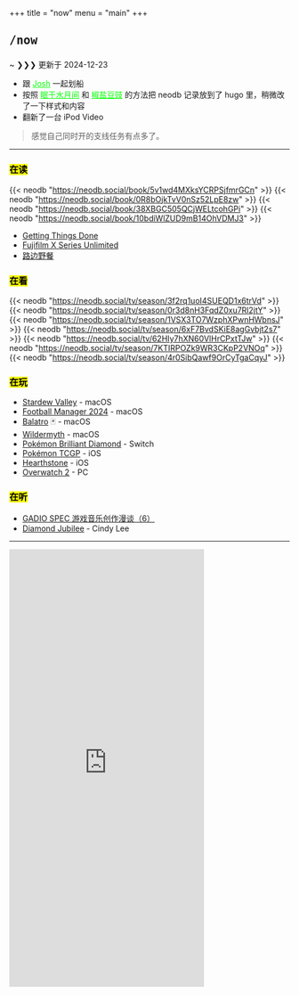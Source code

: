 +++
title = "now"
menu = "main"
+++

## <pre>/now</pre>

<div class="terminal-frame">
~ ❯❯❯ 更新于 2024-12-23

- 跟 <a href="https://www.instagram.com/joshcrosbyfitness/?hl=en" target="_blank" style="color: #00ff00;">Josh</a> 一起划船
- 按照 <a href="https://www.sleepymoon.cyou/2023/hugo-shortcodes/" target="_blank" style="color: #00ff00;">眠于水月间</a> 和 <a href="https://blog.douchi.space/static-blog-one-year-in-hugo-decoration-3/#neodb-%e5%8d%a1%e7%89%87%e6%89%8b%e5%8a%a8%e4%bf%ae%e6%94%b9%e4%b8%aa%e4%ba%ba%e8%af%84%e5%88%86" target="_blank" style="color: #00ff00;">椒盐豆豉</a> 的方法把 neodb 记录放到了 hugo 里，稍微改了一下样式和内容
- 翻新了一台 iPod Video

</div>

> 感觉自己同时开的支线任务有点多了。

***

### <mark>在读</mark>

<!-- \{\{< neodb "neo_db_url" my_rating_from_0_to_10 my_comment_as_a_string">\}\} remove "\"-->

{{< neodb "<https://neodb.social/book/5v1wd4MXksYCRPSjfmrGCn>" >}}
{{< neodb "<https://neodb.social/book/0R8bOjkTvV0nSz52LpE8zw>" >}}
{{< neodb "<https://neodb.social/book/38XBGC505QCjWELtcohGPi>" >}}
{{< neodb "<https://neodb.social/book/10bdiWlZUD9mB14OhVDMJ3>" >}}

- [Getting Things Done](https://neodb.social/book/7mJzGDRnyTPlAJv4jbNheN)
- [Fujifilm X Series Unlimited](https://neodb.social/book/3fVWBHuJSrtuNtbwPGOGj1)
- [路边野餐](https://neodb.social/book/2BCkKhhhbVzaUnMHmYNYEt)

### <mark>在看</mark>

{{< neodb "<https://neodb.social/tv/season/3f2rq1uoI4SUEQD1x6trVd>" >}}
{{< neodb "<https://neodb.social/tv/season/0r3d8nH3FqdZ0xu7Rl2jtY>" >}}
{{< neodb "<https://neodb.social/tv/season/1VSX3TO7WzphXPwnHWbnsJ>" >}}
{{< neodb "<https://neodb.social/tv/season/6xF7BvdSKiE8agGvbjt2s7>" >}}
{{< neodb "<https://neodb.social/tv/62HIy7hXN60VlHrCPxtTJw>" >}}
{{< neodb "<https://neodb.social/tv/season/7KTIRPOZk9WR3CKpP2VNOq>" >}}
{{< neodb "<https://neodb.social/tv/season/4r0SibQawf9OrCyTgaCqyJ>" >}}

### <mark>在玩</mark>

- [Stardew Valley](https://store.steampowered.com/app/413150) - macOS
- [Football Manager 2024](https://store.steampowered.com/app/2252570/Football_Manager_2024/) - macOS
- [Balatro](https://store.steampowered.com/app/2379780/Balatro/) 🃏 - macOS
- [Wildermyth](https://store.steampowered.com/app/763890/Wildermyth/) - macOS
- [Pokémon Brilliant Diamond](https://diamondpearl.pokemon.com/en-us/) - Switch
- [Pokémon TCGP](https://tcgpocket.pokemon.com/en-us/) - iOS
- [Hearthstone](https://hearthstone.blizzard.com/en-us) - iOS
- [Overwatch 2](https://overwatch.blizzard.com/en-us/) - PC

### <mark>在听</mark>

- [GADIO SPEC 游戏音乐创作漫谈（6）](https://www.gcores.com/albums/144)
- [Diamond Jubilee](https://cindylee.bandcamp.com/album/diamond-jubilee) - Cindy Lee

***

<iframe style="border: 0; width: 350px; height: 786px;" src="https://bandcamp.com/EmbeddedPlayer/album=369930710/size=large/bgcol=333333/linkcol=e99708/transparent=true/" seamless><a href="https://cindylee.bandcamp.com/album/diamond-jubilee">Diamond Jubilee by Cindy Lee</a></iframe>
